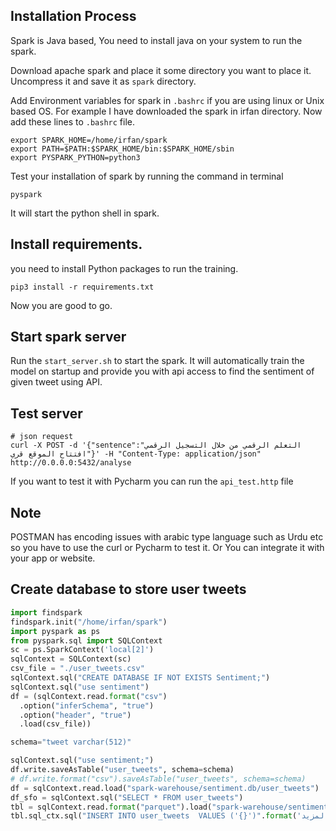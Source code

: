 ## Installation Process
Spark is Java based, You need to install java on your system to run the spark.

Download apache spark and place it some directory you want to place it. Uncompress it and save it as `spark` directory.

Add Environment variables for spark in `.bashrc` if you are using linux or Unix based OS. For example I have downloaded the spark
in irfan directory. Now add these lines to `.bashrc` file. 
```textmate
export SPARK_HOME=/home/irfan/spark
export PATH=$PATH:$SPARK_HOME/bin:$SPARK_HOME/sbin
export PYSPARK_PYTHON=python3
```

Test your installation of spark by running the command in terminal
```shell script
pyspark
```
It will start the python shell in spark.


## Install requirements.
you need to install Python packages to run the training.

```shell script
pip3 install -r requirements.txt
```

Now you are good to go.

## Start spark server
Run the `start_server.sh` to start the spark. It will automatically train the model on startup and provide you with api access to
find the sentiment of given tweet using API.

## Test server
```shell script
# json request
curl -X POST -d '{"sentence":"التعلم الرقمي من خلال التسجيل الرقمي افتتاح الموقع قري"}' -H "Content-Type: application/json" http://0.0.0.0:5432/analyse
```

If you want to test it with Pycharm you can run the `api_test.http` file

## Note
POSTMAN has encoding issues with arabic type language such as Urdu etc so you have to use the curl or Pycharm to test it. Or
You can integrate it with your app or website.


## Create database to store user tweets
```python
import findspark
findspark.init("/home/irfan/spark")
import pyspark as ps
from pyspark.sql import SQLContext
sc = ps.SparkContext('local[2]')
sqlContext = SQLContext(sc)
csv_file = "./user_tweets.csv"
sqlContext.sql("CREATE DATABASE IF NOT EXISTS Sentiment;")
sqlContext.sql("use sentiment")
df = (sqlContext.read.format("csv")
  .option("inferSchema", "true")
  .option("header", "true")
  .load(csv_file))

schema="tweet varchar(512)"

sqlContext.sql("use sentiment;")
df.write.saveAsTable("user_tweets", schema=schema)
# df.write.format("csv").saveAsTable("user_tweets", schema=schema)
df = sqlContext.read.load("spark-warehouse/sentiment.db/user_tweets")
df_sfo = sqlContext.sql("SELECT * FROM user_tweets")
tbl = sqlContext.read.format("parquet").load("spark-warehouse/sentiment.db/user_tweets")
tbl.sql_ctx.sql("INSERT INTO user_tweets  VALUES ('{}')".format('قراءة المزيد')).show()
```
